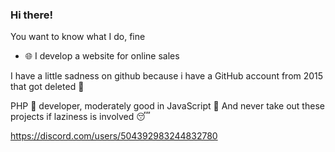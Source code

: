 ### Hi there! 

You want to know what I do, fine
- 🌐 I develop a website for online sales 

I have a little sadness on github because i have a GitHub account from 2015 that got deleted 🥺

PHP 🐘 developer, moderately good in JavaScript 📒
And never take out these projects if laziness is involved 😴

https://discord.com/users/504392983244832780

